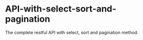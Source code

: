 # API-with-select-sort-and-pagination
The complete restful API with select, sort and pagination method.
